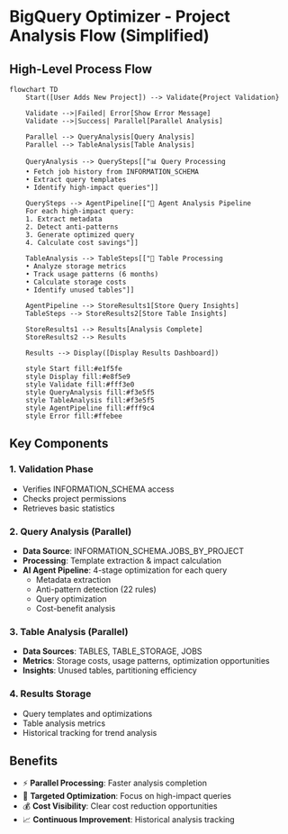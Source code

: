 # BigQuery Optimizer - Project Analysis Flow (Simplified)

## High-Level Process Flow

```mermaid
flowchart TD
    Start([User Adds New Project]) --> Validate{Project Validation}
    
    Validate -->|Failed| Error[Show Error Message]
    Validate -->|Success| Parallel[Parallel Analysis]
    
    Parallel --> QueryAnalysis[Query Analysis]
    Parallel --> TableAnalysis[Table Analysis]
    
    QueryAnalysis --> QuerySteps[["📊 Query Processing
    • Fetch job history from INFORMATION_SCHEMA
    • Extract query templates
    • Identify high-impact queries"]]
    
    QuerySteps --> AgentPipeline[["🤖 Agent Analysis Pipeline
    For each high-impact query:
    1. Extract metadata
    2. Detect anti-patterns
    3. Generate optimized query
    4. Calculate cost savings"]]
    
    TableAnalysis --> TableSteps[["📁 Table Processing
    • Analyze storage metrics
    • Track usage patterns (6 months)
    • Calculate storage costs
    • Identify unused tables"]]
    
    AgentPipeline --> StoreResults1[Store Query Insights]
    TableSteps --> StoreResults2[Store Table Insights]
    
    StoreResults1 --> Results[Analysis Complete]
    StoreResults2 --> Results
    
    Results --> Display([Display Results Dashboard])
    
    style Start fill:#e1f5fe
    style Display fill:#e8f5e9
    style Validate fill:#fff3e0
    style QueryAnalysis fill:#f3e5f5
    style TableAnalysis fill:#f3e5f5
    style AgentPipeline fill:#fff9c4
    style Error fill:#ffebee
```

## Key Components

### 1. Validation Phase
- Verifies INFORMATION_SCHEMA access
- Checks project permissions
- Retrieves basic statistics

### 2. Query Analysis (Parallel)
- **Data Source**: INFORMATION_SCHEMA.JOBS_BY_PROJECT
- **Processing**: Template extraction & impact calculation
- **AI Agent Pipeline**: 4-stage optimization for each query
  - Metadata extraction
  - Anti-pattern detection (22 rules)
  - Query optimization
  - Cost-benefit analysis

### 3. Table Analysis (Parallel)
- **Data Sources**: TABLES, TABLE_STORAGE, JOBS
- **Metrics**: Storage costs, usage patterns, optimization opportunities
- **Insights**: Unused tables, partitioning efficiency

### 4. Results Storage
- Query templates and optimizations
- Table analysis metrics
- Historical tracking for trend analysis

## Benefits
- ⚡ **Parallel Processing**: Faster analysis completion
- 🎯 **Targeted Optimization**: Focus on high-impact queries
- 💰 **Cost Visibility**: Clear cost reduction opportunities
- 📈 **Continuous Improvement**: Historical analysis tracking